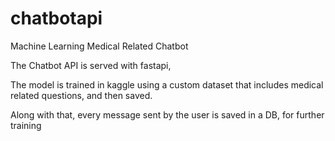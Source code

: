 # chatbotapi
Machine Learning Medical Related Chatbot

The Chatbot API is served with fastapi,

The model is trained in kaggle using a custom dataset that includes medical related questions, and then saved.

Along with that, every message sent by the user is saved in a DB, for further training
